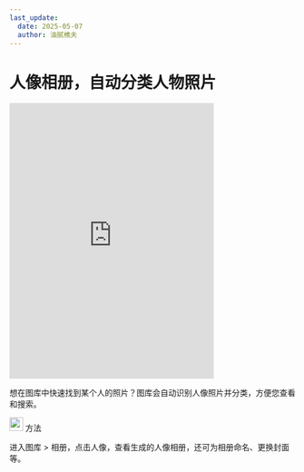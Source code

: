 ```yaml
---
last_update:
  date: 2025-05-07
  author: 油腻樵夫
---
```


# 人像相册，自动分类人物照片

<iframe src="https://tips-p01-drcn.dbankcdn.cn/MODEL/EMUI/C00B030/resource/card/202406260lXnqu/zh-cn/image/video/20005894_f002_GalleryPortrait.mp4#toolbar=0" scrolling="no" border="0" frameborder="no" framespacing="0" allowfullscreen="true" width="360" height="486"> </iframe>


想在图库中快速找到某个人的照片？图库会自动识别人像照片并分类，方便您查看和搜索。

<img src="https://tips-p01-drcn.dbankcdn.cn/MODEL/EMUI/C00B030/resource/card/202503041becsx/zh-cn/image/common/buttons/fig_method.png" width="24" height="24"/> 方法

进入图库 > 相册，点击人像，查看生成的人像相册，还可为相册命名、更换封面等。

